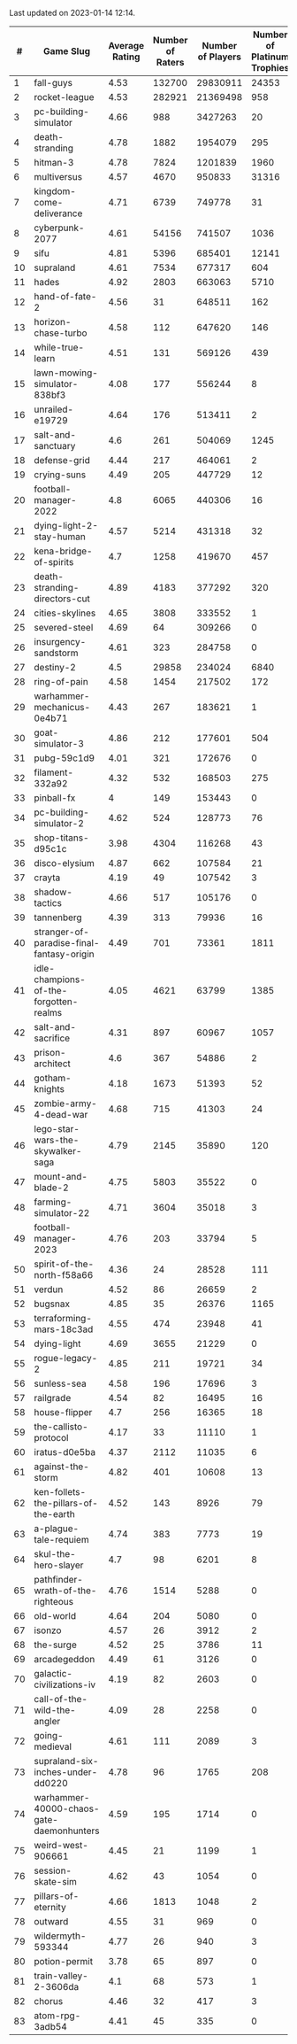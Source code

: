 Last updated on 2023-01-14 12:14.


|#|Game Slug|Average Rating|Number of Raters|Number of Players|Number of Platinum Trophies|Max Rarity (%)|
|---|---|---|---|---|---|---|
|1|fall-guys|4.53|132700|29830911|24353|0.3|
|2|rocket-league|4.53|282921|21369498|958|78|
|3|pc-building-simulator|4.66|988|3427263|20|48|
|4|death-stranding|4.78|1882|1954079|295|91|
|5|hitman-3|4.78|7824|1201839|1960|47|
|6|multiversus|4.57|4670|950833|31316|76|
|7|kingdom-come-deliverance|4.71|6739|749778|31|30|
|8|cyberpunk-2077|4.61|54156|741507|1036|65|
|9|sifu|4.81|5396|685401|12141|96|
|10|supraland|4.61|7534|677317|604|99|
|11|hades|4.92|2803|663063|5710|89|
|12|hand-of-fate-2|4.56|31|648511|162|72|
|13|horizon-chase-turbo|4.58|112|647620|146|88|
|14|while-true-learn|4.51|131|569126|439|93|
|15|lawn-mowing-simulator-838bf3|4.08|177|556244|8|85|
|16|unrailed-e19729|4.64|176|513411|2|8|
|17|salt-and-sanctuary|4.6|261|504069|1245|83|
|18|defense-grid|4.44|217|464061|2|80|
|19|crying-suns|4.49|205|447729|12|66|
|20|football-manager-2022|4.8|6065|440306|16|49|
|21|dying-light-2-stay-human|4.57|5214|431318|32|6|
|22|kena-bridge-of-spirits|4.7|1258|419670|457|94|
|23|death-stranding-directors-cut|4.89|4183|377292|320|91|
|24|cities-skylines|4.65|3808|333552|1|72|
|25|severed-steel|4.69|64|309266|0|11|
|26|insurgency-sandstorm|4.61|323|284758|0|5|
|27|destiny-2|4.5|29858|234024|6840|94|
|28|ring-of-pain|4.58|1454|217502|172|96|
|29|warhammer-mechanicus-0e4b71|4.43|267|183621|1|25|
|30|goat-simulator-3|4.86|212|177601|504|91|
|31|pubg-59c1d9|4.01|321|172676|0|73|
|32|filament-332a92|4.32|532|168503|275|93|
|33|pinball-fx|4|149|153443|0|85|
|34|pc-building-simulator-2|4.62|524|128773|76|74|
|35|shop-titans-d95c1c|3.98|4304|116268|43|97|
|36|disco-elysium|4.87|662|107584|21|28|
|37|crayta|4.19|49|107542|3|23|
|38|shadow-tactics|4.66|517|105176|0|0.1|
|39|tannenberg|4.39|313|79936|16|88|
|40|stranger-of-paradise-final-fantasy-origin|4.49|701|73361|1811|98|
|41|idle-champions-of-the-forgotten-realms|4.05|4621|63799|1385|3|
|42|salt-and-sacrifice|4.31|897|60967|1057|91|
|43|prison-architect|4.6|367|54886|2|30|
|44|gotham-knights|4.18|1673|51393|52|25|
|45|zombie-army-4-dead-war|4.68|715|41303|24|67|
|46|lego-star-wars-the-skywalker-saga|4.79|2145|35890|120|97|
|47|mount-and-blade-2|4.75|5803|35522|0|25|
|48|farming-simulator-22|4.71|3604|35018|3|77|
|49|football-manager-2023|4.76|203|33794|5|80|
|50|spirit-of-the-north-f58a66|4.36|24|28528|111|65|
|51|verdun|4.52|86|26659|2|76|
|52|bugsnax|4.85|35|26376|1165|97|
|53|terraforming-mars-18c3ad|4.55|474|23948|41|45|
|54|dying-light|4.69|3655|21229|0|95|
|55|rogue-legacy-2|4.85|211|19721|34|3|
|56|sunless-sea|4.58|196|17696|3|36|
|57|railgrade|4.54|82|16495|16|98|
|58|house-flipper|4.7|256|16365|18|94|
|59|the-callisto-protocol|4.17|33|11110|1|93|
|60|iratus-d0e5ba|4.37|2112|11035|6|85|
|61|against-the-storm|4.82|401|10608|13|36|
|62|ken-follets-the-pillars-of-the-earth|4.52|143|8926|79|45|
|63|a-plague-tale-requiem|4.74|383|7773|19|91|
|64|skul-the-hero-slayer|4.7|98|6201|8|96|
|65|pathfinder-wrath-of-the-righteous|4.76|1514|5288|0|50|
|66|old-world|4.64|204|5080|0|83|
|67|isonzo|4.57|26|3912|2|58|
|68|the-surge|4.52|25|3786|11|94|
|69|arcadegeddon|4.49|61|3126|0|90|
|70|galactic-civilizations-iv|4.19|82|2603|0|79|
|71|call-of-the-wild-the-angler|4.09|28|2258|0|62|
|72|going-medieval|4.61|111|2089|3|67|
|73|supraland-six-inches-under-dd0220|4.78|96|1765|208|99|
|74|warhammer-40000-chaos-gate-daemonhunters|4.59|195|1714|0|76|
|75|weird-west-906661|4.45|21|1199|1|85|
|76|session-skate-sim|4.62|43|1054|0|27|
|77|pillars-of-eternity|4.66|1813|1048|2|81|
|78|outward|4.55|31|969|0|73|
|79|wildermyth-593344|4.77|26|940|3|16|
|80|potion-permit|3.78|65|897|0|98|
|81|train-valley-2-3606da|4.1|68|573|1|88|
|82|chorus|4.46|32|417|3|86|
|83|atom-rpg-3adb54|4.41|45|335|0|98|
